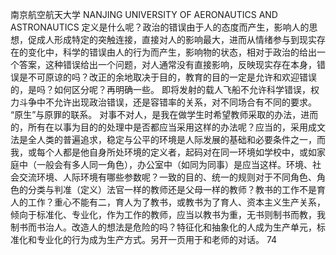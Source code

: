 南京航空航天大学
NANJING UNIVERSITY OF AERONAUTICS AND ASTRONAUTICS
定义是什么呢？政治的错误由于人的态度而产生，影响人的思想，促成人形成特定的突触连接，直接对人的影响最大，进而从情绪参与到现实存在的变化中，科学的错误由人的行为而产生，影响物的状态，相对于政治的给出一个答案，这种错误给出一个问题，对人通常没有直接影响，反映现实存在本身，错误是不可原谅的吗？改正的余地取决于目的，教育的目的一定是允许和欢迎错误的，是吗？如何区分呢？再明确一些。
即将发射的载人飞船不允许科学错误，权力斗争中不允许出现政治错误，还是容错率的关系，对不同场合有不同的要求。
“原生”与原罪的联系。
对事不对人，是我在做学生时希望教师采取的办法，进而的，所有在以事为目的的处理中是否都应当采用这样的办法呢？应当的，采用成文法是全人类的普遍追求，稳定与公平的环境是人际发展的基础和必要条件之一，而我，或每个人都是他自身所处环境的定义者，起码对在同一环境如学校中，或如家庭中（一般会有多人同一角色），办公室中（如同为同事）是应当这样。环境、社会交流环境、人际环境有哪些参数呢？一致的目的、统一的规则对于不同角色、角色的分类与判准（定义）法官一样的教师还是父母一样的教师？教书的工作不是育人的工作？重心不能有二，育人为了教书，或教书为了育人、资本主义生产关系，倾向于标准化、专业化，作为工作的教师，应当以教书为重，无书则制书而教，我制书而书治人。改造人的想法是危险的吗？特征化和抽象化的人成为生产单元，标准化和专业化的行为成为生产方式。另开一页用于和老师的对话。
74
